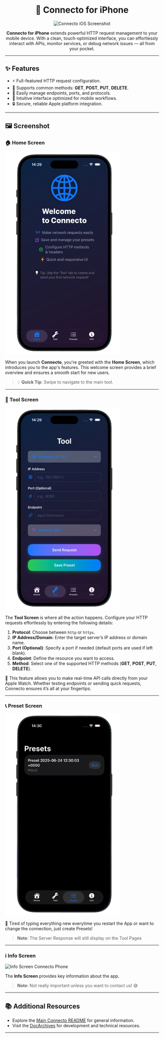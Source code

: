 <div align="center">

# 📱 Connecto for iPhone  

<img src="https://github.com/wfxey/wfxey/blob/main/ios-screenshot.png" alt="Connecto iOS Screenshot" width="250">

**Connecto for iPhone** extends powerful HTTP request management to your mobile device. With a clean, touch-optimized interface, you can effortlessly interact with APIs, monitor services, or debug network issues — all from your pocket.

</div>

---

## ✨ Features

- ⚡ Full-featured HTTP request configuration.
- 🔄 Supports common methods: **GET**, **POST**, **PUT**, **DELETE**.
- 🔌 Easily manage endpoints, ports, and protocols.
- 🎨 Intuitive interface optimized for mobile workflows.
- 🔒 Secure, reliable Apple platform integration.

---

## 🖼️ Screenshot


### **🏠 Home Screen**
![Home Screen Connecto Phone](https://github.com/VelisCore/Connecto/blob/main/preview/assets/m_h.png)  

When you launch **Connecto**, you're greeted with the **Home Screen**, which introduces you to the app's features. This welcome screen provides a brief overview and ensures a smooth start for new users.  
> 💡 **Quick Tip**: Swipe to navigate to the main tool.

---

### **🔧 Tool Screen**
![Tool Screen Connecto Phone](https://github.com/VelisCore/Connecto/blob/main/preview/assets/m_t.png)   

The **Tool Screen** is where all the action happens. Configure your HTTP requests effortlessly by entering the following details:

1. **Protocol**: Choose between `http` or `https`.  
2. **IP Address/Domain**: Enter the target server’s IP address or domain name.  
3. **Port (Optional)**: Specify a port if needed (default ports are used if left blank).  
4. **Endpoint**: Define the resource you want to access.  
5. **Method**: Select one of the supported HTTP methods (**GET**, **POST**, **PUT**, **DELETE**).  

🎯 This feature allows you to make real-time API calls directly from your Apple Watch. Whether testing endpoints or sending quick requests, Connecto ensures it’s all at your fingertips.  

---
### **📞 Preset Screen**
![Preset Screen Connecto Phone](https://github.com/VelisCore/Connecto/blob/main/preview/assets/m_p.png)

🔗 Tired of typing everything new everytime you restart the App or want to change the connection, just create Presets!
> **Note**: The Server Response will still display on the Tool Pages

---
### **ℹ️ Info Screen**
![Info Screen Connecto Phone](https://github.com/VelisCore/Connecto/blob/main/preview/assets/m_i.png)  

The **Info Screen** provides key information about the app.  
> **Note**: Not really important unless you want to contact us! 😅

---

## 📚 Additional Resources

- Explore the [Main Connecto README](./README.md) for general information.
- Visit the [DocArchives](./DocArchives) for development and technical resources.

---

